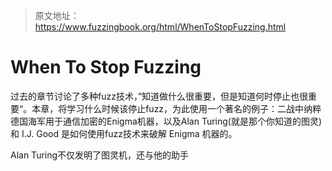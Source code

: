 > 原文地址：https://www.fuzzingbook.org/html/WhenToStopFuzzing.html

# When To Stop Fuzzing

过去的章节讨论了多种fuzz技术，”知道做什么很重要，但是知道何时停止也很重要“。本章，将学习什么时候该停止fuzz，为此使用一个著名的例子：二战中纳粹德国海军用于通信加密的Enigma机器，以及Alan Turing(就是那个你知道的图灵)和 I.J. Good 是如何使用fuzz技术来破解 Enigma 机器的。

Alan Turing不仅发明了图灵机，还与他的助手

